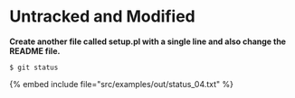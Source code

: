 # Untracked and Modified


**Create another file called setup.pl with a single line and also change the README file.**


```
$ git status
```
{% embed include file="src/examples/out/status_04.txt" %}



